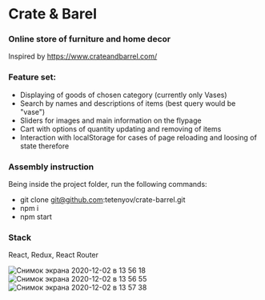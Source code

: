 # Crate & Barel

### Online store of furniture and home decor
Inspired by https://www.crateandbarrel.com/

### Feature set:

* Displaying of goods of chosen category (currently only Vases)
* Search by names and descriptions of items (best query would be "vase")
* Sliders for images and main information on the flypage
* Cart with options of quantity updating and removing of items 
* Interaction with localStorage for cases of page reloading and loosing of state therefore

### Assembly instruction
Being inside the project folder, run the following commands:

* git clone git@github.com:tetenyov/crate-barrel.git
* npm i
* npm start

### Stack

React, Redux, React Router


![Снимок экрана 2020-12-02 в 13 56 18](https://user-images.githubusercontent.com/2980611/100864563-3519d400-34a7-11eb-95cc-b1f528afc1fd.png)
![Снимок экрана 2020-12-02 в 13 56 55](https://user-images.githubusercontent.com/2980611/100864568-377c2e00-34a7-11eb-950b-e0672b2df4b9.png)
![Снимок экрана 2020-12-02 в 13 57 38](https://user-images.githubusercontent.com/2980611/100864590-3ea33c00-34a7-11eb-82aa-23d054a37144.png)